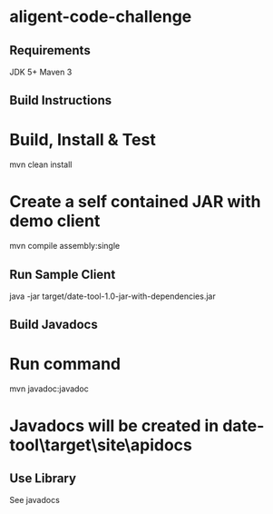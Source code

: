 aligent-code-challenge
======================

Requirements
------------

JDK 5+
Maven 3

Build Instructions
------------------

# Build, Install & Test
mvn clean install

# Create a self contained JAR with demo client  
mvn compile assembly:single

Run Sample Client
-----------------

java -jar target/date-tool-1.0-jar-with-dependencies.jar

Build Javadocs
--------------

# Run command
mvn javadoc:javadoc
# Javadocs will be created in date-tool\target\site\apidocs

Use Library
-----------

See javadocs
